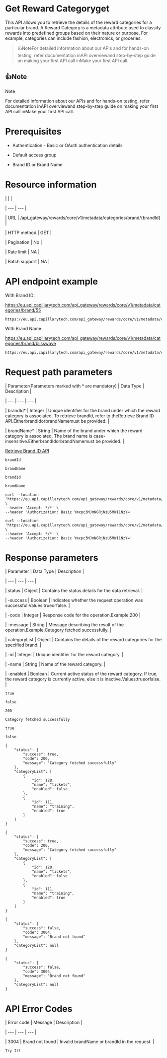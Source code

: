 # Get Reward Categoryget

This API allows you to retrieve the details of the reward categories for a particular brand. A Reward Category is a metadata attribute used to classify rewards into predefined groups based on their nature or purpose. For example, categories can include fashion, electronics, or groceries.

> 👍NoteFor detailed information about our APIs and for hands-on testing, refer documentation inAPI overviewand  step-by-step guide on making your first API call inMake your first API call.

## 👍Note

Note

For detailed information about our APIs and for hands-on testing, refer documentation inAPI overviewand  step-by-step guide on making your first API call inMake your first API call.

# Prerequisites

- Authentication - Basic or OAuth authentication details

- Default access group

- Brand ID or Brand Name

# Resource information

|  |  |

| --- | --- |

| URL | /api_gateway/rewards/core/v1/metadata/categories/brand/{brandId} |

| HTTP method | GET |

| Pagination | No |

| Rate limit | NA |

| Batch support | NA |



# API endpoint example

With Brand ID:

https://eu.api.capillarytech.com/api_gateway/rewards/core/v1/metadata/categories/brand/55

```
https://eu.api.capillarytech.com/api_gateway/rewards/core/v1/metadata/categories/brand/55
```

With Brand Name:

https://eu.api.capillarytech.com/api_gateway/rewards/core/v1/metadata/categories/brand/blisswave

```
https://eu.api.capillarytech.com/api_gateway/rewards/core/v1/metadata/categories/brand/blisswave
```

# Request path parameters

| Parameter(Parameters marked with * are mandatory) | Data Type | Description |

| --- | --- | --- |

| brandId* | Integer | Unique identifier for the brand under which the reward category is associated. To retrieve brandId, refer to theRetrieve Brand ID API.EitherbrandIdorbrandNamemust be provided. |

| brandName* | String | Name of the brand under which the reward category is associated. The brand name is case-insensitive.EitherbrandIdorbrandNamemust be provided. |



[Retrieve Brand ID API](/reference/retrieve-brand-id)

`brandId`

`brandName`

`brandId`

`brandName`

```
curl --location 'https://eu.api.capillarytech.com/api_gateway/rewards/core/v1/metadata/categories/brand/55' \
--header 'Accept: */*' \
--header 'Authorization: Basic Ymxpc3MJmNGRjNzU5MWI1NzY='
```

```
curl --location 'https://eu.api.capillarytech.com/api_gateway/rewards/core/v1/metadata/categories/brand/55' \
--header 'Accept: */*' \
--header 'Authorization: Basic Ymxpc3MJmNGRjNzU5MWI1NzY='
```

# Response parameters

| Parameter | Data Type | Description |

| --- | --- | --- |

| status | Object | Contains the status details for the data retrieval. |

| -success | Boolean | Indicates whether the request operation was successful.Values:trueorfalse. |

| -code | Integer | Response code for the operation.Example:200 |

| -message | String | Message describing the result of the operation.Example:Category fetched successfully. |

| categoryList | Object | Contains the details of the reward categories for the specified brand. |

| -id | Integer | Unique identifier for the reward category. |

| -name | String | Name of the reward category. |

| -enabled | Boolean | Current active status of the reward category. If true, the reward category is currently active, else it is inactive.Values:trueorfalse. |



`true`

`false`

`200`

`Category fetched successfully`

`true`

`false`

```
{
    "status": {
        "success": true,
        "code": 200,
        "message": "Category fetched successfully"
    },
    "categoryList": [
        {
            "id": 128,
            "name": "tickets",
            "enabled": false
        },
        {
            "id": 111,
            "name": "training",
            "enabled": true
        }
    ]
}
```

```
{
    "status": {
        "success": true,
        "code": 200,
        "message": "Category fetched successfully"
    },
    "categoryList": [
        {
            "id": 128,
            "name": "tickets",
            "enabled": false
        },
        {
            "id": 111,
            "name": "training",
            "enabled": true
        }
    ]
}
```

```
{
    "status": {
        "success": false,
        "code": 3004,
        "message": "Brand not found"
    },
    "categoryList": null
}
```

```
{
    "status": {
        "success": false,
        "code": 3004,
        "message": "Brand not found"
    },
    "categoryList": null
}
```

# API Error Codes

| Error code | Message | Description |

| --- | --- | --- |

| 3004 | Brand not found | Invalid brandName or brandId in the request. |



`Try It!`